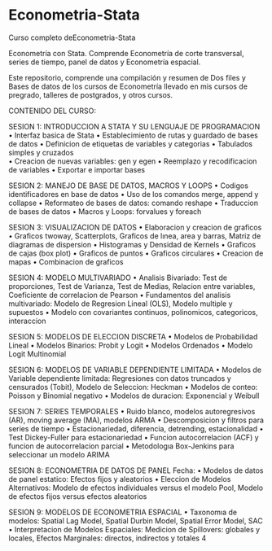 # Econometria-Stata
Curso completo deEconometria-Stata

Econometría con Stata. Comprende Econometría de corte transversal, series de tiempo, panel de datos y Econometría espacial.

Este repositorio, comprende una compilación y resumen de Dos files y Bases de datos de los cursos de Econometría llevado en mis cursos de pregrado, talleres de postgrados, y otros cursos.


CONTENIDO DEL CURSO: 

SESION 1: INTRODUCCION A STATA Y SU LENGUAJE DE PROGRAMACION 
 • Interfaz basica de Stata 
 • Establecimiento de rutas y guardado de bases de datos 
 • Definicion de etiquetas de variables y categorias 
 • Tabulados simples y cruzados  
 • Creacion de nuevas variables: gen y egen 
 • Reemplazo y recodificacion de variables 
 • Exportar e importar bases 

SESION 2: MANEJO DE BASE DE DATOS, MACROS Y LOOPS 
 • Codigos identificadores en base de datos 
 • Uso de los comandos merge, append y collapse 
 • Reformateo de bases de datos: comando reshape 
 • Traduccion de bases de datos 
 • Macros y Loops: forvalues y foreach 

SESION 3: VISUALIZACION DE DATOS 
 • Elaboracion y creacion de graficos 
 • Graficos twoway, Scatterplots, Graficos de lınea, area y barras, Matriz de diagramas de dispersion
 • Histogramas y Densidad de Kernels 
 • Graficos de cajas (box plot)
 • Graficos de puntos 
 • Graficos circulares 
 • Creacion de mapas 
 • Combinacion de graficos

SESION 4: MODELO MULTIVARIADO 
 • Analisis Bivariado: Test de proporciones, Test de Varianza, Test de Medias, Relacion entre variables, Coeficiente de correlacion de Pearson 
 • Fundamentos del analisis multivariado: Modelo de Regresion Lineal (OLS), Modelo multiple y supuestos
 • Modelo con covariantes continuos, polinomicos, categoricos, interaccion

SESION 5: MODELOS DE ELECCION DISCRETA 
 • Modelos de Probabilidad Lineal
 • Modelos Binarios: Probit y Logit
 • Modelos Ordenados
 • Modelo Logit Multinomial

SESION 6: MODELOS DE VARIABLE DEPENDIENTE LIMITADA 
 • Modelos de Variable dependiente limitada: Regresiones con datos truncados y censurados (Tobit), Modelo de Seleccion: Heckman
 • Modelos de conteo: Poisson y Binomial negativo
 • Modelos de duracion: Exponencial y Weibull

SESION 7: SERIES TEMPORALES
 • Ruido blanco, modelos autoregresivos (AR), moving average (MA), modelos ARMA
 • Descomposicion y filtros para series de tiempo 
 • Estacionariedad, diferencia, detrending, estacionalidad 
 • Test Dickey-Fuller para estacionariedad 
 • Funcion autocorrelacion (ACF) y funcion de autocorrelacion parcial 
 • Metodologıa Box-Jenkins para seleccionar un modelo ARIMA

SESION 8: ECONOMETRIA DE DATOS DE PANEL Fecha: 
 • Modelos de datos de panel estatico: Efectos fijos y aleatorios 
 • Eleccion de Modelos Alternativos: Modelo de efectos individuales versus el modelo Pool, Modelo de efectos fijos versus efectos aleatorios

SESION 9: MODELOS DE ECONOMETRIA ESPACIAL 
 • Taxonomıa de modelos: Spatial Lag Model, Spatial Durbin Model, Spatial Error Model, SAC 
 • Interpretacion de Modelos Espaciales: Medicion de Spillovers: globales y locales, Efectos Marginales: directos, indirectos y totales 4
